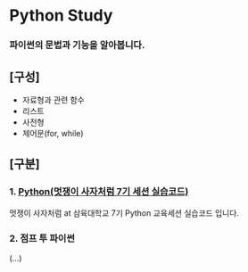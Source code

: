 # Python Study
### 파이썬의 문법과 기능을 알아봅니다.

## [구성]

- 자료형과 관련 함수
- 리스트
- 사전형
- 제어문(for, while)



## [구분]

### 1. [Python(멋쟁이 사자처럼 7기 세션 실습코드)](./likelionExam)

멋쟁이 사자처럼 at 삼육대학교 7기 Python 교육세션 실습코드 입니다.



### 2. 점프 투 파이썬

(...)